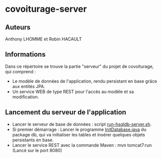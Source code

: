 # covoiturage-server
## Auteurs
Anthony LHOMME et Robin HACAULT
## Informations
Dans ce répertoire se trouve la partie "serveur" du projet de covoiturage, qui comprend :
- Le modèle de données de l'application, rendu persistant en base grâce aux entités JPA.
- Un service WEB de type REST pour l'accès au modèle et sa modification.

## Lancement du serveur de l'application
- Lancer le serveur de base de données : script [run-hsqldb-server.sh](./covoiturage-server/run-hsqldb-server.sh).
- Si premier démarrage : Lancer le programme [InitDatabase.java](./covoiturage-server/src/main/java/fr/istic/m2gl/covoiturage/db/InitDataBase.java) du package db, qui va initialiser les tables et insérer quelques objets persistants en base.
- Lancer le service REST avec la commande Maven : mvn tomcat7:run (Lancé sur le port 8080)
